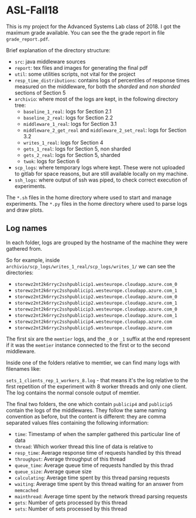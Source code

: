 


# ASL-Fall18


This is my project for the Advanced Systems Lab class of 2018. 
I got the maximum grade available. You can see the the grade report in file `grade_report.pdf`.


Brief explanation of the directory structure:


- `src`: java middleware sources
- `report`: tex files and images for generating the final pdf
- `util`: some utilities scripts, not vital for the project
- `resp_time_distributions`: contains logs of percentiles of response times
	measured on the middleware, for both the *sharded* and *non sharded* sections
	of Section 5
- `archivio`: where most of the logs are kept, in the following directory tree:
	- `baseline_1_real`: logs for Section 2.1
	- `baseline_2_real`: logs for Section 2.2
	- `middleware_1_real`: logs for Section 3.1
	- `middleware_2_get_real` and `middleware_2_set_real`: logs for Section 3.2
	- `writes_1_real`: logs for Section 4
	- `gets_1_real`: logs for Section 5, non sharded
	- `gets_2_real`: logs for Section 5, sharded
	- `twok`: logs for Section 6
- `scp_logs`: where temporary logs where kept. These were not uploaded to gitlab for
	space reasons, but are still available locally on my machine.
- `ssh_logs`: where output of ssh was piped, to check correct execution of experiments.

The `*.sh` files in the home directory where used to start and manage experiments.
The `*.py` files in the home directory where used to parse logs and draw plots.

## Log names

In each folder, logs are grouped by the hostname of the machine they were gathered from.

So for example, inside `archivio/scp_logs/writes_1_real/scp_logs/writes_1/` we can see the directories:

- `storewz2nt2k6rryc2sshpublicip1.westeurope.cloudapp.azure.com_0`
- `storewz2nt2k6rryc2sshpublicip1.westeurope.cloudapp.azure.com_1`
- `storewz2nt2k6rryc2sshpublicip2.westeurope.cloudapp.azure.com_0`
- `storewz2nt2k6rryc2sshpublicip2.westeurope.cloudapp.azure.com_1`
- `storewz2nt2k6rryc2sshpublicip3.westeurope.cloudapp.azure.com_0`
- `storewz2nt2k6rryc2sshpublicip3.westeurope.cloudapp.azure.com_1`
- `storewz2nt2k6rryc2sshpublicip4.westeurope.cloudapp.azure.com`
- `storewz2nt2k6rryc2sshpublicip5.westeurope.cloudapp.azure.com`

The first six are the `memtier` logs, and the `_0` or `_1` suffix at the end represent
if it was the `memtier` instance connected to the first or to the second middleware.

Inside one of the folders relative to memtier, we can find many logs with filenames like:

`sets_1_clients_rep_1_workers_8.log` - that means it's the log relative to the first repetition
of the experiment with 8 worker threads and only one client. The log contains the normal
console output of memtier.

The final two folders, the one which contain `publicip4` and `publicip5` contain the 
logs of the middlewares. They follow the same naming convention as before, but the content
is different: they are comma separated values files containing the following information:

- `time`: Timestamp of when the sampler gathered this particular line of data
- `thread`: Which worker thread this line of data is relative to
- `resp_time`: Average response time of requests handled by this thread
- `throughput`: Average throughput of this thread
- `queue_time`: Average queue time of requests handled by this thrad
- `queue_size`: Average queue size
- `calculating`: Average time spent by this thread parsing requests
- `waiting`: Average time spent by this thread waiting for an answer from `memcached`
- `mainthread`: Average time spent by the network thread parsing requests
- `gets`: Number of gets processed by this thread
- `sets`: Number of sets processed by this thread


